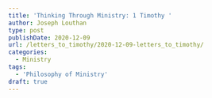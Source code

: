 ```yaml
---
title: 'Thinking Through Ministry: 1 Timothy '
author: Joseph Louthan
type: post
publishDate: 2020-12-09
url: /letters_to_timothy/2020-12-09-letters_to_timothy/
categories:
  - Ministry
tags:
  - 'Philosophy of Ministry'
draft: true
---
```

